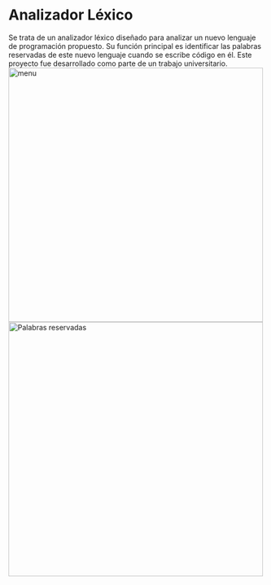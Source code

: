 # Analizador Léxico #

Se trata de un analizador léxico diseñado para analizar un nuevo lenguaje de programación propuesto. Su función principal es identificar las palabras reservadas de este nuevo lenguaje cuando se escribe código en él. Este proyecto fue desarrollado como parte de un trabajo universitario.
<img src="https://github.com/RoniPeve/AnalizarL/assets/55811703/3cac7a16-48bc-496d-a7ce-d7ad6a9fdc52" alt="menu" width="500">
<img src="https://github.com/RoniPeve/AnalizarL/assets/55811703/deea323a-67d9-493c-b3bb-f9c1a8b9671b" alt="Palabras reservadas" width="500">
